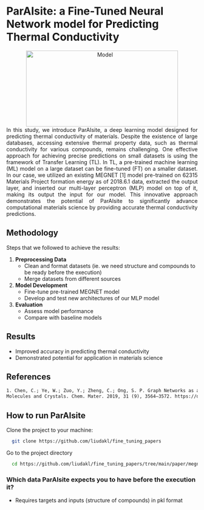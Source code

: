 # ParAIsite: a Fine-Tuned Neural Network model for Predicting Thermal Conductivity


<div align="center">
<img src="https://github.com/liudakl/fine_tuning_papers/blob/main/paper/ParAIsite.png?raw=true" alt="Model" width="400" height="200">
</div>

<div style="text-align: justify;">
In this study, we introduce ParAIsite, a deep learning model designed for predicting thermal conductivity of materials. Despite the existence of large databases, accessing extensive thermal property data, such as thermal conductivity for various compounds, remains challenging. One effective approach for achieving precise predictions on small datasets is using the framework of Transfer Learning (TL). In TL, a pre-trained machine learning (ML) model on a large dataset can be fine-tuned (FT) on a smaller dataset. In our case, we utilized an existing MEGNET [1] model pre-trained on 62315 Materials Project formation energy as of 2018.6.1 data, extracted the output layer, and inserted our multi-layer perceptron (MLP) model on top of it, making its output the input for our model. This innovative approach demonstrates the potential of ParAIsite to significantly advance computational materials science by providing accurate thermal conductivity predictions.
</div>

## Methodology 

Steps that we followed to achieve the results: 

1. **Preprocessing Data**
   - Clean and format datasets (ie. we need structure and compounds to be ready before the execution)
   - Merge datasets from different sources
2. **Model Development**
   - Fine-tune pre-trained MEGNET model 
   - Develop and test new architectures of our MLP model 
3. **Evaluation**
   - Assess model performance
   - Compare with baseline models

## Results

- Improved accuracy in predicting thermal conductivity
- Demonstrated potential for application in materials science

## References

```txt
1. Chen, C.; Ye, W.; Zuo, Y.; Zheng, C.; Ong, S. P. Graph Networks as a Universal Machine Learning Framework for
Molecules and Crystals. Chem. Mater. 2019, 31 (9), 3564–3572. https://doi.org/10.1021/acs.chemmater.9b01294.
```

## How to run ParAIsite

Clone the project to your machine:

```bash
  git clone https://github.com/liudakl/fine_tuning_papers 
```

Go to the project directory

```bash
  cd https://github.com/liudakl/fine_tuning_papers/tree/main/paper/megnet_p31/pytorch/matgl-main/src
```

### Which data ParAIsite expects you to have before the execution it? 

- Requires targets and inputs (structure of compounds) in pkl format



